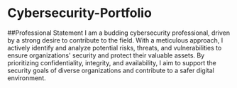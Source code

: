 # Cybersecurity-Portfolio
##Professional Statement
I am a budding cybersecurity professional, driven by a strong desire to contribute to the field. With a meticulous approach, I actively identify and analyze potential risks, threats, and vulnerabilities to ensure organizations' security and protect their valuable assets. By prioritizing confidentiality, integrity, and availability, I aim to support the security goals of diverse organizations and contribute to a safer digital environment.
